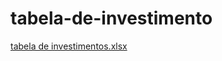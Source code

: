 # tabela-de-investimento
[tabela de investimentos.xlsx](https://github.com/user-attachments/files/20465957/tabela.de.investimentos.xlsx)
